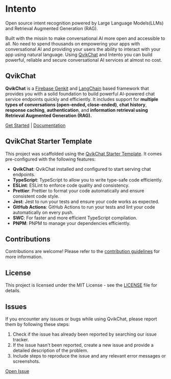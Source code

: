 # Intento

Open source intent recognition powered by Large Language Models(LLMs) and Retrieval Augmented Generation (RAG).

Built with the missin to make conversational AI more open and accessible to all. No need to spend thousands on empowering your apps with conversational AI and providing your users the ability to interact with your app using natural language. Using [QvikChat](https://github.com/oconva/qvikchat) and Intento you can build powerful, reliable and secure conversational AI services at almost no cost.


## QvikChat

**QvikChat** is a [Firebase Genkit](https://github.com/firebase/genkit) and [LangChain](https://js.langchain.com/v0.2/docs/introduction/) based framework that provides you with a solid foundation to build powerful AI-powered chat service endpoints quickly and efficiently. It includes support for **multiple types of conversations (open-ended, close-ended)**, **chat history**, **response caching**, **authentication**, and **information retrieval using Retrieval Augmented Generation (RAG).**

[Get Started](https://qvikchat.pkural.ca/getting-started) | [Documentation](https://qvikchat.pkural.ca)

## QvikChat Starter Template

This project was scaffolded using the [QvikChat Starter Template](https://github.com/oconva/qvikchat-starter-template). It comes pre-configured with the following features:

- **QvikChat**: QvikChat installed and configured to start serving chat endpoints.
- **TypeScript**: TypeScript to allow you to write type-safe code efficiently.
- **ESLint**: ESLint to enforce code quality and consistency.
- **Prettier**: Prettier to format your code automatically and ensure consistent code style.
- **Jest**: Jest to run your tests and ensure your code works as expected.
- **GitHub Actions**: GitHub Actions to run your tests and lint your code automatically on every push.
- **SWC**: For faster and more efficient TypeScript compilation.
- **PNPM**: PNPM to manage your dependencies efficiently.

## Contributions

Contributions are welcome! Please refer to the [contribution guidelines](CONTRIBUTING.md) for more information.

## License

This project is licensed under the MIT License - see the [LICENSE](LICENSE) file for details.

## Issues

If you encounter any issues or bugs while using QvikChat, please report them by following these steps:

1. Check if the issue has already been reported by searching our issue tracker.
2. If the issue hasn't been reported, create a new issue and provide a detailed description of the problem.
3. Include steps to reproduce the issue and any relevant error messages or screenshots.

[Open Issue](https://github.com/oconva/intento/issues)